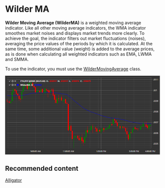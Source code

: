 # Wilder MA

**Wilder Moving Average (WilderMA)** is a weighted moving average indicator. Like all other moving average indicators, the WMA indicator smoothes market noises and displays market trends more clearly. To achieve the goal, the indicator filters out market fluctuations (noises), averaging the price values of the periods by which it is calculated. At the same time, some additional value (weight) is added to the average prices, as is done when calculating all weighted indicators such as EMA, LWMA and SMMA. 

To use the indicator, you must use the [WilderMovingAverage](xref:StockSharp.Algo.Indicators.WilderMovingAverage) class. 

![IndicatorWilderMovingAverage](../../../../images/indicatorwildermovingaverage.png)

## Recommended content

[Alligator](alligator.md)
